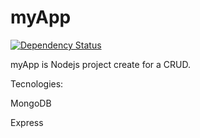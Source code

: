 # myApp

[![Dependency Status](https://gemnasium.com/marcionitao/myApp.png)](https://gemnasium.com/marcionitao/myApp)

myApp is Nodejs project create for a CRUD.

Tecnologies:

MongoDB

Express
